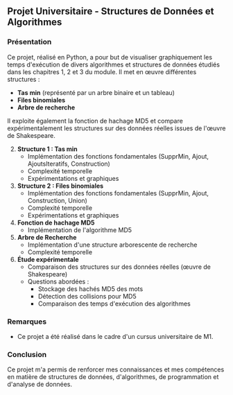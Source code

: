 ## Projet Universitaire - Structures de Données et Algorithmes

### Présentation

Ce projet, réalisé en Python, a pour but de visualiser graphiquement les temps d'exécution de divers algorithmes et structures de données étudiés dans les chapitres 1, 2 et 3 du module. Il met en œuvre différentes structures :

* **Tas min** (représenté par un arbre binaire et un tableau)
* **Files binomiales**
* **Arbre de recherche**

Il exploite également la fonction de hachage MD5 et compare expérimentalement les structures sur des données réelles issues de l'œuvre de Shakespeare.

2. **Structure 1 : Tas min**
    * Implémentation des fonctions fondamentales (SupprMin, Ajout, AjoutsIteratifs, Construction)
    * Complexité temporelle
    * Expérimentations et graphiques
3. **Structure 2 : Files binomiales**
    * Implémentation des fonctions fondamentales (SupprMin, Ajout, Construction, Union)
    * Complexité temporelle
    * Expérimentations et graphiques
4. **Fonction de hachage MD5**
    * Implémentation de l'algorithme MD5
5. **Arbre de Recherche**
    * Implémentation d'une structure arborescente de recherche
    * Complexité temporelle
6. **Étude expérimentale**
    * Comparaison des structures sur des données réelles (œuvre de Shakespeare)
    * Questions abordées :
        * Stockage des hachés MD5 des mots
        * Détection des collisions pour MD5
        * Comparaison des temps d'exécution des algorithmes


### Remarques

* Ce projet a été réalisé dans le cadre d'un cursus universitaire de M1.

### Conclusion

Ce projet m'a permis de renforcer mes connaissances et mes compétences en matière de structures de données, d'algorithmes, de programmation et d'analyse de données.
